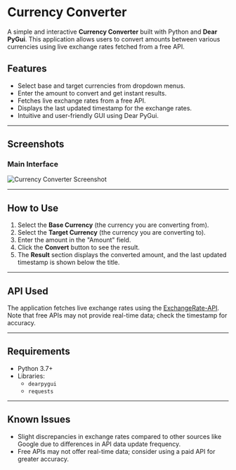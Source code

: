 # Currency Converter

A simple and interactive **Currency Converter** built with Python and **Dear PyGui**. This application allows users to convert amounts between various currencies using live exchange rates fetched from a free API.

## Features
- Select base and target currencies from dropdown menus.
- Enter the amount to convert and get instant results.
- Fetches live exchange rates from a free API.
- Displays the last updated timestamp for the exchange rates.
- Intuitive and user-friendly GUI using Dear PyGui.

---

## Screenshots
### Main Interface
![Currency Converter Screenshot](https://github.com/user-attachments/assets/32177307-3d5d-40ab-a548-65dc1cc386c2)

---

## How to Use

1. Select the **Base Currency** (the currency you are converting from).
2. Select the **Target Currency** (the currency you are converting to).
3. Enter the amount in the "Amount" field.
4. Click the **Convert** button to see the result.
5. The **Result** section displays the converted amount, and the last updated timestamp is shown below the title.

---

## API Used
The application fetches live exchange rates using the [ExchangeRate-API](https://www.exchangerate-api.com/). Note that free APIs may not provide real-time data; check the timestamp for accuracy.

---

## Requirements
- Python 3.7+
- Libraries:
  - `dearpygui`
  - `requests`

---

## Known Issues
- Slight discrepancies in exchange rates compared to other sources like Google due to differences in API data update frequency.
- Free APIs may not offer real-time data; consider using a paid API for greater accuracy.
